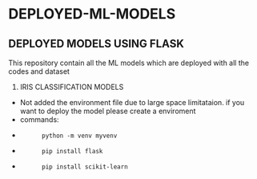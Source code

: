 # DEPLOYED-ML-MODELS
## DEPLOYED MODELS USING FLASK
This repository contain all the ML models which are deployed with all the codes and dataset 
1. IRIS CLASSIFICATION MODELS
* Not added the environment file due to large space limitataion. if you want to deploy  the model please create a enviroment
* commands:
*           python -m venv myvenv
*           pip install flask
*           pip install scikit-learn
